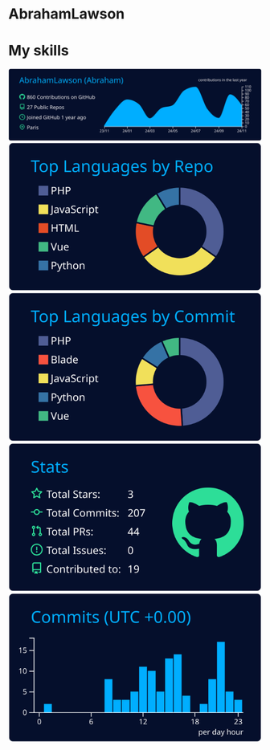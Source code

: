 # AbrahamLawson




# My skills

[![](https://raw.githubusercontent.com/AbrahamLawson/AbrahamLawson/master/profile-summary-card-output/algolia/0-profile-details.svg)](https://github.com/vn7n24fzkq/github-profile-summary-cards)
[![](https://raw.githubusercontent.com/AbrahamLawson/AbrahamLawson/master/profile-summary-card-output/algolia/1-repos-per-language.svg)](https://github.com/vn7n24fzkq/github-profile-summary-cards) [![](https://raw.githubusercontent.com/AbrahamLawson/AbrahamLawson/master/profile-summary-card-output/algolia/2-most-commit-language.svg)](https://github.com/vn7n24fzkq/github-profile-summary-cards)
[![](https://raw.githubusercontent.com/AbrahamLawson/AbrahamLawson/master/profile-summary-card-output/algolia/3-stats.svg)](https://github.com/vn7n24fzkq/github-profile-summary-cards) [![](https://raw.githubusercontent.com/AbrahamLawson/AbrahamLawson/master/profile-summary-card-output/algolia/4-productive-time.svg)](https://github.com/vn7n24fzkq/github-profile-summary-cards)
